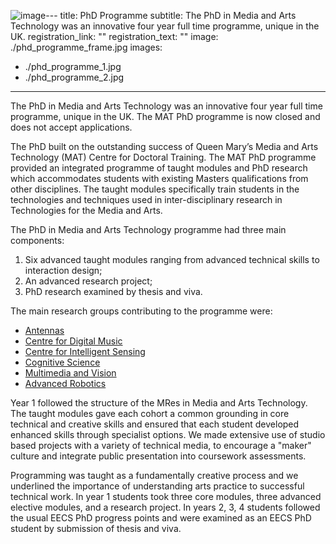 ![image](https://github.com/QMUL-MAT/gatsby-mat/assets/22625248/a069b060-03b5-4017-960f-bab64f22a0c6)---
title: PhD Programme
subtitle: The PhD in Media and Arts Technology was an innovative four year full time programme, unique in the UK.
registration_link: ""
registration_text: ""
image: ./phd_programme_frame.jpg
images:
  - ./phd_programme_1.jpg
  - ./phd_programme_2.jpg
---

The PhD in Media and Arts Technology was an innovative four year full time programme, unique in the UK. The MAT PhD programme is now closed and does not accept applications.

The PhD built on the outstanding success of Queen Mary’s Media and Arts Technology (MAT) Centre for Doctoral Training. The MAT PhD programme provided an integrated programme of taught modules and PhD research which accommodates students with existing Masters qualifications from other disciplines. The taught modules specifically train students in the technologies and techniques used in inter-disciplinary research in Technologies for the Media and Arts.

The PhD in Media and Arts Technology programme had three main components:

1. Six advanced taught modules ranging from advanced technical skills to interaction design;
2. An advanced research project;
3. PhD research examined by thesis and viva.
   
The main research groups contributing to the programme were:

- [Antennas](http://antennas.eecs.qmul.ac.uk/)
- [Centre for Digital Music](http://c4dm.eecs.qmul.ac.uk/)
- [Centre for Intelligent Sensing](http://cis.eecs.qmul.ac.uk/)
- [Cognitive Science](http://cogsci.eecs.qmul.ac.uk/)
- [Multimedia and Vision](http://www.eecs.qmul.ac.uk/research/view/multimedia-and-vision-mmv)
- [Advanced Robotics](http://www.qmul.ac.uk/robotics/)
  
Year 1 followed the structure of the MRes in Media and Arts Technology. The taught modules gave each cohort a common grounding in core technical and creative skills and ensured that each student developed enhanced skills through specialist options. We made extensive use of studio based projects with a variety of technical media, to encourage a "maker" culture and integrate public presentation into coursework assessments.

Programming was taught as a fundamentally creative process and we underlined the importance of understanding arts practice to successful technical work. In year 1 students took three core modules, three advanced elective modules, and a research project.
In years 2, 3, 4 students followed the usual EECS PhD progress points and were examined as an EECS PhD student by submission of thesis and viva.
